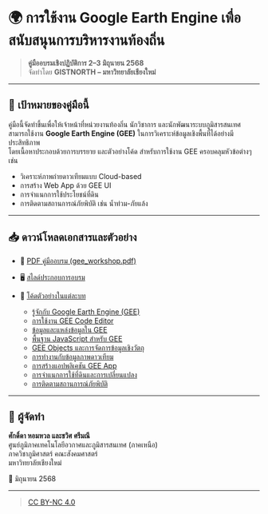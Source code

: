 # 🌍 การใช้งาน Google Earth Engine เพื่อสนับสนุนการบริหารงานท้องถิ่น

> **คู่มืออบรมเชิงปฏิบัติการ 2–3 มิถุนายน 2568**  
> จัดทำโดย **GISTNORTH – มหาวิทยาลัยเชียงใหม่**

---

## 🧭 เป้าหมายของคู่มือนี้

คู่มือนี้จัดทำขึ้นเพื่อให้เจ้าหน้าที่หน่วยงานท้องถิ่น นักวิชาการ และนักพัฒนาระบบภูมิสารสนเทศ  
สามารถใช้งาน **Google Earth Engine (GEE)** ในการวิเคราะห์ข้อมูลเชิงพื้นที่ได้อย่างมีประสิทธิภาพ  
โดยเนื้อหาประกอบด้วยการบรรยาย และตัวอย่างโค้ด สำหรับการใช้งาน GEE ครอบคลุมหัวข้อต่างๆ เช่น

- วิเคราะห์ภาพถ่ายดาวเทียมแบบ Cloud-based
- การสร้าง Web App ด้วย GEE UI
- การจำแนกการใช้ประโยชน์ที่ดิน
- การติดตามสถานการณ์ภัยพิบัติ เช่น น้ำท่วม-ภัยแล้ง

---

## 📥 ดาวน์โหลดเอกสารและตัวอย่าง

- 🔗 [PDF คู่มืออบรม (gee_workshop.pdf)](https://github.com/gistnorth/gistnorth_gee/blob/main/document/gee_workshop_doc.pdf)
- 🖥️ [สไลด์ประกอบการอบรม](https://github.com/gistnorth/gistnorth_gee/blob/main/document/gee_workshop_ppt.pdf)

- 📁 [โค้ดตัวอย่างในแต่ละบท](https://github.com/gistnorth/gistnorth_gee/tree/main/examples)

    - [รู้จักกับ Google Earth Engine (GEE)](gee_workshop_chapter1.md) 
    - [การใช้งาน GEE Code Editor](gee_workshop_chapter2.md) 
    - [ข้อมูลและแหล่งข้อมูลใน GEE](gee_workshop_chapter3.md) 
    - [พื้นฐาน JavaScript สำหรับ GEE](gee_workshop_chapter4.md) 
    - [GEE Objects และการจัดการข้อมูลเชิงวัตถุ](gee_workshop_chapter5.md) 
    - [การทำงานกับข้อมูลภาพดาวเทียม](gee_workshop_chapter6.md) 
    - [การสร้างแอปพลิเคชัน GEE App](gee_workshop_chapter7.md) 
    - [การจำแนกการใช้ที่ดินและการเปลี่ยนแปลง](gee_workshop_chapter8.md) 
    - [การติดตามสถานการณ์ภัยพิบัติ](gee_workshop_chapter9.md) 


---

## 📝 ผู้จัดทำ

**ศักดิ์ดา หอมหวล และชวิศ ศรีมณี**  
ศูนย์ภูมิภาคเทคโนโลยีอวกาศและภูมิสารสนเทศ (ภาคเหนือ)  
ภาควิชาภูมิศาสตร์ คณะสังคมศาสตร์  
มหาวิทยาลัยเชียงใหม่

📅 มิถุนายน 2568  

---

>  [CC BY-NC 4.0](https://creativecommons.org/licenses/by-nc/4.0/deed.th)
